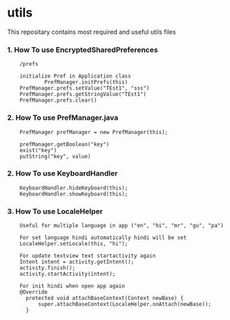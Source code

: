 # utils
This repositary contains most required and useful utils files


### 1. How To use EncryptedSharedPreferences
        /prefs

        initialize Pref in Application class 
                PrefManager.initPrefs(this)
        PrefManager.prefs.setValue("TEst1", "sss")
        PrefManager.prefs.getStringValue("TEst1")
        PrefManager.prefs.clear()


### 2. How To use PrefManager.java

        PrefManager prefManager = new PrefManager(this);
        
        prefManager.getBoolean("key")
        exist("key")
        putString("key", value)
        
### 2. How To use KeyboardHandler
        KeyboardHandler.hideKeyboard(this);
        KeyboardHandler.showKeyboard(this);

### 3. How To use LocaleHelper
        Useful for multiple language in app ("en", "hi", "mr", "gu", "pa")
        
        For set language hindi automatically hindi will be set
        LocaleHelper.setLocale(this, "hi");
        
        For update textview text startactivity again
        Intent intent = activity.getIntent();
        activity.finish();
        activity.startActivity(intent);
        
        For init hindi when open app again
        @Override
          protected void attachBaseContext(Context newBase) {
              super.attachBaseContext(LocaleHelper.onAttach(newBase));
          }


